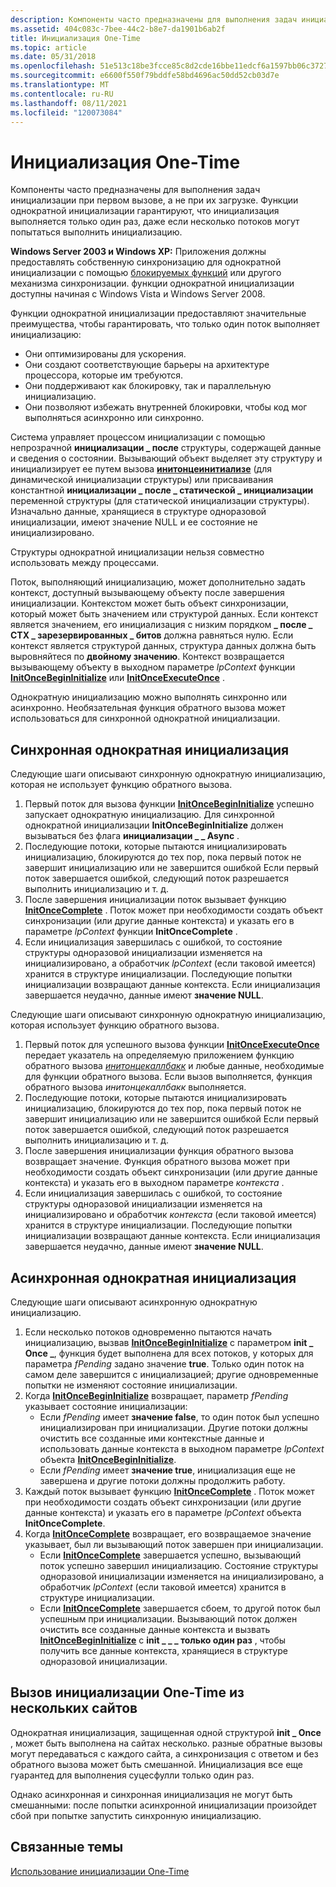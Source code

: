 ```yaml
---
description: Компоненты часто предназначены для выполнения задач инициализации при первом вызове, а не при их загрузке.
ms.assetid: 404c083c-7bee-44c2-b8e7-da1901b6ab2f
title: Инициализация One-Time
ms.topic: article
ms.date: 05/31/2018
ms.openlocfilehash: 51e513c18be3fcce85c8d2cde16bbe11edcf6a1597bb06c37279ecaa8add6598
ms.sourcegitcommit: e6600f550f79bddfe58bd4696ac50dd52cb03d7e
ms.translationtype: MT
ms.contentlocale: ru-RU
ms.lasthandoff: 08/11/2021
ms.locfileid: "120073084"
---
```

# <a name="one-time-initialization"></a>Инициализация One-Time

Компоненты часто предназначены для выполнения задач инициализации при первом вызове, а не при их загрузке. Функции однократной инициализации гарантируют, что инициализация выполняется только один раз, даже если несколько потоков могут попытаться выполнить инициализацию.

**Windows Server 2003 и Windows XP:** Приложения должны предоставлять собственную синхронизацию для однократной инициализации с помощью [блокируемых функций](interlocked-variable-access.md) или другого механизма синхронизации. функции однократной инициализации доступны начиная с Windows Vista и Windows Server 2008.

Функции однократной инициализации предоставляют значительные преимущества, чтобы гарантировать, что только один поток выполняет инициализацию:

-   Они оптимизированы для ускорения.
-   Они создают соответствующие барьеры на архитектуре процессора, которые им требуются.
-   Они поддерживают как блокировку, так и параллельную инициализацию.
-   Они позволяют избежать внутренней блокировки, чтобы код мог выполняться асинхронно или синхронно.

Система управляет процессом инициализации с помощью непрозрачной **инициализации \_ после** структуры, содержащей данные и сведения о состоянии. Вызывающий объект выделяет эту структуру и инициализирует ее путем вызова [**инитонцеинитиализе**](/windows/win32/api/synchapi/nf-synchapi-initonceinitialize) (для динамической инициализации структуры) или присваивания константной **инициализации \_ после \_ статической \_ инициализации** переменной структуры (для статической инициализации структуры). Изначально данные, хранящиеся в структуре одноразовой инициализации, имеют значение NULL и ее состояние не инициализировано.

Структуры однократной инициализации нельзя совместно использовать между процессами.

Поток, выполняющий инициализацию, может дополнительно задать контекст, доступный вызывающему объекту после завершения инициализации. Контекстом может быть объект синхронизации, который может быть значением или структурой данных. Если контекст является значением, его инициализация с низким порядком **\_ после \_ CTX \_ зарезервированных \_ битов** должна равняться нулю. Если контекст является структурой данных, структура данных должна быть выровняйтеся по **двойному значению**. Контекст возвращается вызывающему объекту в выходном параметре *lpContext* функции [**InitOnceBeginInitialize**](/windows/win32/api/synchapi/nf-synchapi-initoncebegininitialize) или [**InitOnceExecuteOnce**](/windows/win32/api/synchapi/nf-synchapi-initonceexecuteonce) .

Однократную инициализацию можно выполнять синхронно или асинхронно. Необязательная функция обратного вызова может использоваться для синхронной однократной инициализации.

## <a name="synchronous-one-time-initialization"></a>Синхронная однократная инициализация

Следующие шаги описывают синхронную однократную инициализацию, которая не использует функцию обратного вызова.

1.  Первый поток для вызова функции [**InitOnceBeginInitialize**](/windows/win32/api/synchapi/nf-synchapi-initoncebegininitialize) успешно запускает однократную инициализацию. Для синхронной однократной инициализации **InitOnceBeginInitialize** должен вызываться без флага **инициализации \_ \_ Async** .
2.  Последующие потоки, которые пытаются инициализировать инициализацию, блокируются до тех пор, пока первый поток не завершит инициализацию или не завершится ошибкой Если первый поток завершается ошибкой, следующий поток разрешается выполнить инициализацию и т. д.
3.  После завершения инициализации поток вызывает функцию [**InitOnceComplete**](/windows/win32/api/synchapi/nf-synchapi-initoncecomplete) . Поток может при необходимости создать объект синхронизации (или другие данные контекста) и указать его в параметре *lpContext* функции **InitOnceComplete** .
4.  Если инициализация завершилась с ошибкой, то состояние структуры одноразовой инициализации изменяется на инициализировано, а обработчик *lpContext* (если таковой имеется) хранится в структуре инициализации. Последующие попытки инициализации возвращают данные контекста. Если инициализация завершается неудачно, данные имеют **значение NULL**.

Следующие шаги описывают синхронную однократную инициализацию, которая использует функцию обратного вызова.

1.  Первый поток для успешного вызова функции [**InitOnceExecuteOnce**](/windows/win32/api/synchapi/nf-synchapi-initonceexecuteonce) передает указатель на определяемую приложением функцию обратного вызова [*инитонцекаллбакк*](/windows/win32/api/synchapi/nc-synchapi-pinit_once_fn) и любые данные, необходимые для функции обратного вызова. Если вызов выполняется, функция обратного вызова *инитонцекаллбакк* выполняется.
2.  Последующие потоки, которые пытаются инициализировать инициализацию, блокируются до тех пор, пока первый поток не завершит инициализацию или не завершится ошибкой Если первый поток завершается ошибкой, следующий поток разрешается выполнить инициализацию и т. д.
3.  После завершения инициализации функция обратного вызова возвращает значение. Функция обратного вызова может при необходимости создать объект синхронизации (или другие данные контекста) и указать его в выходном параметре *контекста* .
4.  Если инициализация завершилась с ошибкой, то состояние структуры одноразовой инициализации изменяется на инициализировано и обработчик *контекста* (если таковой имеется) хранится в структуре инициализации. Последующие попытки инициализации возвращают данные контекста. Если инициализация завершается неудачно, данные имеют **значение NULL**.

## <a name="asynchronous-one-time-initialization"></a>Асинхронная однократная инициализация

Следующие шаги описывают асинхронную однократную инициализацию.

1.  Если несколько потоков одновременно пытаются начать инициализацию, вызвав [**InitOnceBeginInitialize**](/windows/win32/api/synchapi/nf-synchapi-initoncebegininitialize) с параметром **init \_ Once \_**, функция будет выполнена для всех потоков, у которых для параметра *fPending* задано значение **true**. Только один поток на самом деле завершится с инициализацией; другие одновременные попытки не изменяют состояние инициализации.
2.  Когда [**InitOnceBeginInitialize**](/windows/win32/api/synchapi/nf-synchapi-initoncebegininitialize) возвращает, параметр *fPending* указывает состояние инициализации:
    -   Если *fPending* имеет **значение false**, то один поток был успешно инициализирован при инициализации. Другие потоки должны очистить все созданные ими контекстные данные и использовать данные контекста в выходном параметре *lpContext* объекта [**InitOnceBeginInitialize**](/windows/win32/api/synchapi/nf-synchapi-initoncebegininitialize).
    -   Если *fPending* имеет **значение true**, инициализация еще не завершена и другие потоки должны продолжить работу.
3.  Каждый поток вызывает функцию [**InitOnceComplete**](/windows/win32/api/synchapi/nf-synchapi-initoncecomplete) . Поток может при необходимости создать объект синхронизации (или другие данные контекста) и указать его в параметре *lpContext* объекта **InitOnceComplete**.
4.  Когда [**InitOnceComplete**](/windows/win32/api/synchapi/nf-synchapi-initoncecomplete) возвращает, его возвращаемое значение указывает, был ли вызывающий поток завершен при инициализации.
    -   Если [**InitOnceComplete**](/windows/win32/api/synchapi/nf-synchapi-initoncecomplete) завершается успешно, вызывающий поток успешно завершил инициализацию. Состояние структуры одноразовой инициализации изменяется на инициализировано, а обработчик *lpContext* (если таковой имеется) хранится в структуре инициализации.
    -   Если [**InitOnceComplete**](/windows/win32/api/synchapi/nf-synchapi-initoncecomplete) завершается сбоем, то другой поток был успешным при инициализации. Вызывающий поток должен очистить все созданные данные контекста и вызвать [**InitOnceBeginInitialize**](/windows/win32/api/synchapi/nf-synchapi-initoncebegininitialize) с **init \_ \_ \_ только один раз** , чтобы получить все данные контекста, хранящиеся в структуре одноразовой инициализации.

## <a name="calling-one-time-initialization-from-multiple-sites"></a>Вызов инициализации One-Time из нескольких сайтов

Однократная инициализация, защищенная одной структурой **init \_ Once** , может быть выполнена на сайтах несколько. разные обратные вызовы могут передаваться с каждого сайта, а синхронизация с ответом и без обратного вызова может быть смешанной. Инициализация все еще гуарантед для выполнения суцесфулли только один раз.

Однако асинхронная и синхронная инициализация не могут быть смешанными: после попытки асинхронной инициализации произойдет сбой при попытке запустить синхронную инициализацию.

## <a name="related-topics"></a>Связанные темы

<dl> <dt>

[Использование инициализации One-Time](using-one-time-initialization.md)
</dt> </dl>

 

 
